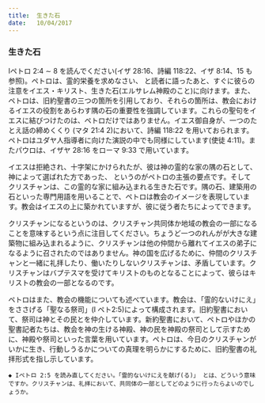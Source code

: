 ```yaml
---
title:  生きた石
date:   10/04/2017
---
```


### 生きた石

 Iペトロ 2:4 ∼ 8 を読んでください(イザ 28:16、詩編 118:22、イザ 8:14、15 も参照)。ペトロは、霊的栄養を求めなさい、 と読者に語ったあと、すぐに彼らの注意をイエス・キリスト、生きた石(エルサレム神殿のこと)に向けます。また、ペトロは、旧約聖書の三つの箇所を引用しており、それらの箇所は、教会におけるイエスの役割をあらわす隅の石の重要性を強調しています。これらの聖句をイエスに結びつけたのは、ペトロだけではありません。イエス御自身が、一つのたとえ話の締めくくり (マタ 21:4 2)において、詩編 118:22 を用いておられます。ペトロはユダヤ人指導者に向けた演説の中でも同様にしています(使徒 4:11)。またパウロは、イザヤ 28:16 をローマ 9:33 で用いています。

 イエスは拒絶され、十字架にかけられたが、彼は神の霊的な家の隅の石として、神によって選ばれた方であった、 というのがペトロの主張の要点です。そしてクリスチャンは、この霊的な家に組み込まれる生きた石です。隅の石、建築用の石といった専門用語を用いることで、ペトロは教会のイメージを表現しています。教会はイエスの上に築かれていますが、彼に従う者たちによってできます。

 クリスチャンになるというのは、クリスチャン共同体か地域の教会の一部になることを意味するという点に注目してください。ちょうど一つのれんがが大きな建築物に組み込まれるように、クリスチャンは他の仲間から離れてイエスの弟子になるように召されたのではありません。神の国を広げるために、仲間のクリスチャンと一緒に礼拝したり、働いたりしないクリスチャンは、矛盾しています。クリスチャンはバプテスマを受けてキリストのものとなることによって、彼らはキリストの教会の一部となるのです。

 ペトロはまた、教会の機能についても述べています。教会は、「霊的ないけにえ」をささげる「聖なる祭司」(I ペト2:5)によって構成されます。旧約聖書において、祭司は神とその民とを仲介しています。新約聖書において、ペトロやほかの聖書記者たちは、教会を神の生ける神殿、神の民を神殿の祭司として示すために、神殿や祭司といった言葉を用いています。ペトロは、今日のクリスチャンがいかに生き、行動しうるかについての真理を明らかにするために、旧約聖書の礼拝形式を指し示しています。

`◆ Iペトロ 2:5 を読み直してください。「霊的ないけにえを献げ(る)」 とは、どういう意味ですか。クリスチャンは、礼拝において、共同体の一部としてどのように行ったらよいのでしょうか。`

